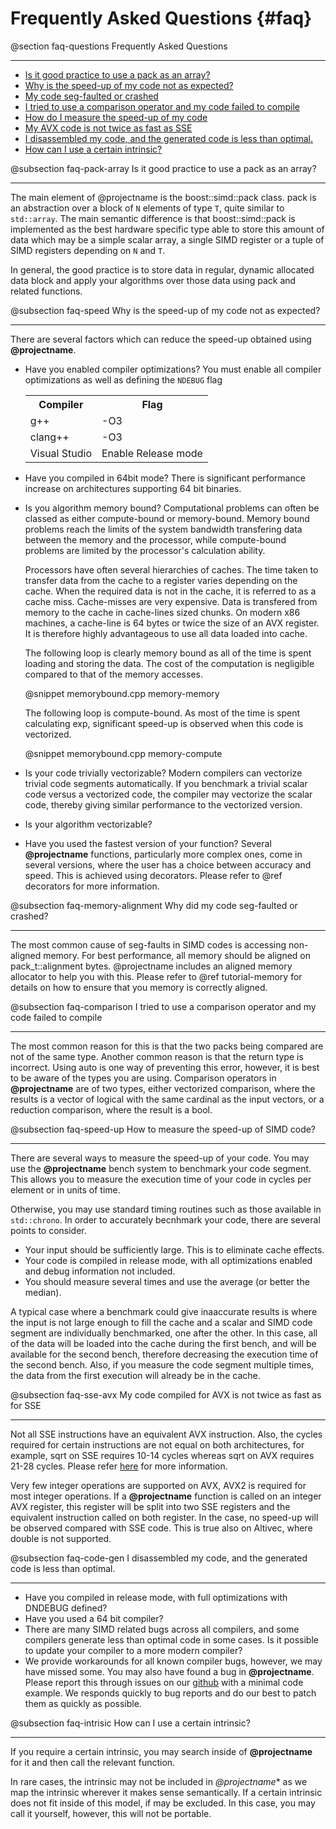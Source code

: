 Frequently Asked Questions {#faq}
=========

@section faq-questions Frequently Asked Questions

-------------------------------------------------

- [Is it good practice to use a pack as an array?](#faq-pack-array)
- [Why is the speed-up of my code not as expected?](#faq-speed)
- [My code seg-faulted or crashed](#faq-memory-alignment)
- [I tried to use a comparison operator and my code failed to compile](#faq-comparison)
- [How do I measure the speed-up of my code](#faq-speed-up)
- [My AVX code is not twice as fast as SSE](#faq-sse-avx)
- [I disassembled my code, and the generated code is less than optimal.](#faq-code-gen)
- [How can I use a certain intrinsic?](#faq-intrisic)

@subsection faq-pack-array Is it good practice to use a pack as an array?

-------------------------------------------------

The main element of @projectname is the boost::simd::pack class. pack is an abstraction over a block
of `N` elements of type `T`, quite similar to `std::array`. The main semantic difference is that
boost::simd::pack is implemented as the best hardware specific type able to store this amount of
data which may be a simple scalar array, a single SIMD register or a tuple of SIMD registers
depending on `N` and `T`.

In general, the good practice is to store data in regular, dynamic allocated data block and apply
your algorithms over those data using pack and related functions.

@subsection faq-speed Why is the speed-up of my code not as expected?

-------------------------------------------------

  There are several factors which can reduce the speed-up obtained using **@projectname**.
  - Have you enabled compiler optimizations?
    You must enable all compiler optimizations as well as defining the `NDEBUG` flag

    <table align=center width=25% class="table-striped table-bordered">
    <tr><th>Compiler                <th>Flag
    <tr><td>g++                     <td>-O3
    <tr><td>clang++                 <td>-O3
    <tr><td>Visual Studio           <td>Enable Release mode
    </table>

  - Have you compiled in 64bit mode?
    There is significant performance increase on architectures supporting
    64 bit binaries.

  - Is you algorithm memory bound?
    Computational problems can often be classed as either compute-bound or
    memory-bound. Memory bound problems reach the limits of the system
    bandwidth transfering data between the memory and the processor, while
    compute-bound problems are limited by the processor's calculation ability.

    Processors have often several hierarchies of caches. The time taken to
    transfer data from the cache to a register varies depending on the cache.
    When the required data is not in the cache, it is referred to as a cache
    miss. Cache-misses are very expensive. Data is transfered from memory
    to the cache in cache-lines sized chunks. On modern x86 machines, a cache-line is
    64 bytes or twice the size of an AVX register. It is therefore highly
    advantageous to use all data loaded into cache.

    The following loop is clearly memory bound as all of the time is spent
    loading and storing the data. The cost of the computation is negligible
    compared to that of the memory accesses.

    @snippet memorybound.cpp memory-memory

    The following loop is compute-bound. As most of the time is spent calculating
    exp, significant speed-up is observed when this code is vectorized.

    @snippet memorybound.cpp memory-compute

  - Is your code trivially vectorizable?
    Modern compilers can vectorize trivial code segments automatically. If you
    benchmark a trivial scalar code versus a vectorized code, the compiler may
    vectorize the scalar code, thereby giving similar performance to the vectorized
    version.

  - Is your algorithm vectorizable?
  - Have you used the fastest version of your function?
    Several **@projectname** functions, particularly more complex ones, come in several
    versions, where the user has a choice between accuracy and speed. This is achieved using
    decorators. Please refer to @ref decorators for more information.

@subsection faq-memory-alignment Why did my code seg-faulted or crashed?

-------------------------------------------------

The most common cause of seg-faults in SIMD codes is accessing non-aligned memory. For best
performance, all memory should be aligned on pack_t::alignment bytes. @projectname includes an
aligned memory allocator to help you with this. Please refer to @ref tutorial-memory for details
on how to ensure that you memory is correctly aligned.

@subsection faq-comparison I tried to use a comparison operator and my code failed to compile

-------------------------------------------------

The most common reason for this is that the two packs being compared are not of the same type.
Another common reason is that the return type is incorrect. Using auto is one way of preventing
this error, however, it is best to be aware of the types you are using. Comparison operators in
**@projectname** are of two types, either vectorized comparison, where the results is a vector
of logical with the same cardinal as the input vectors, or a reduction comparison, where the
result is a bool.

@subsection faq-speed-up How to measure the speed-up of SIMD code?

-------------------------------------------------

There are several ways to measure the speed-up of your code. You may use the **@projectname** bench
system to benchmark your code segment. This allows you to measure the execution time of your code
in cycles per element or in units of time.

Otherwise, you may use standard timing routines such as those available in `std::chrono`.
In order to accurately becnhmark your code, there are several points to consider.

- Your input should be sufficiently large. This is to eliminate cache effects.
- Your code is compiled in release mode, with all optimizations enabled and debug information
  not included.
- You should measure several times and use the average (or better the median).

A typical case where a benchmark could give inaaccurate results is where the input is not
large enough to fill the cache and a scalar and SIMD code segment are individually benchmarked, one
after the other. In this case, all of the data will be loaded into the cache during the first bench,
and will be available for the second bench, therefore decreasing the execution time of the second bench.
Also, if you measure the code segment multiple times, the data from the first execution will already be
in the cache.

@subsection faq-sse-avx My code compiled for AVX is not twice as fast as for SSE

-------------------------------------------------

Not all SSE instructions have an equivalent AVX instruction. Also, the cycles required for
certain instructions are not equal on both architectures, for example, sqrt on SSE requires
10-14 cycles whereas sqrt on AVX requires 21-28 cycles. Please refer
<a href="http://www.agner.org/optimize/instruction_tables.pdf">here</a> for more information.

Very few integer operations are supported on AVX, AVX2 is required for most integer operations. If
a **@projectname** function is called on an integer AVX register, this register will be split into
two SSE registers and the equivalent instruction called on both register. In the case, no speed-up
will be observed compared with SSE code. This is true also on Altivec, where double is not
supported.

@subsection faq-code-gen I disassembled my code, and the generated code is less than optimal.

-------------------------------------------------

- Have you compiled in release mode, with full optimizations with DNDEBUG defined?
- Have you used a 64 bit compiler?
- There are many SIMD related bugs across all compilers, and some compilers generate less than
  optimal code in some cases. Is it possible to update your compiler to a more modern compiler?
- We provide workarounds for all known compiler bugs, however, we may have missed some. You may
  also have found a bug in **@projectname**. Please report this through issues on our
  <a href="https://github.com/numscale/boost.simd/issues">github</a>
  with a minimal code example. We responds quickly to bug reports and do our best to patch them as
  quickly as possible.

@subsection faq-intrisic How can I use a certain intrinsic?

-------------------------------------------------

If you require a certain intrinsic, you may search inside of **@projectname** for it and then call
the relevant function.

In rare cases, the intrinsic may not be included in *@projectname** as we map the intrinsic wherever
it makes sense semantically. If a certain intrinsic does not fit inside of this model, if may be
excluded. In this case, you may call it yourself, however, this will not be portable.
